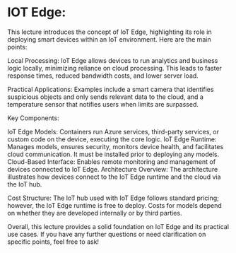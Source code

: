 # IOT Edge:

This lecture introduces the concept of IoT Edge, highlighting its role in deploying smart devices within an IoT environment. Here are the main points:

Local Processing: IoT Edge allows devices to run analytics and business logic locally, minimizing reliance on cloud processing. This leads to faster response times, reduced bandwidth costs, and lower server load.

Practical Applications: Examples include a smart camera that identifies suspicious objects and only sends relevant data to the cloud, and a temperature sensor that notifies users when limits are surpassed.

Key Components:

IoT Edge Models: Containers run Azure services, third-party services, or custom code on the device, executing the core logic.
IoT Edge Runtime: Manages models, ensures security, monitors device health, and facilitates cloud communication. It must be installed prior to deploying any models.
Cloud-Based Interface: Enables remote monitoring and management of devices connected to IoT Edge.
Architecture Overview: The architecture illustrates how devices connect to the IoT Edge runtime and the cloud via the IoT hub.

Cost Structure: The IoT hub used with IoT Edge follows standard pricing; however, the IoT Edge runtime is free to deploy. Costs for models depend on whether they are developed internally or by third parties.

Overall, this lecture provides a solid foundation on IoT Edge and its practical use cases. If you have any further questions or need clarification on specific points, feel free to ask!
